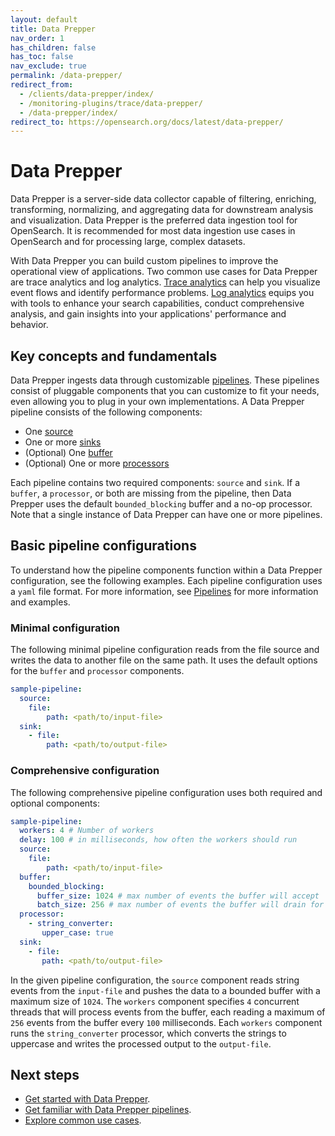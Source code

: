 ```yaml
---
layout: default
title: Data Prepper 
nav_order: 1
has_children: false
has_toc: false
nav_exclude: true
permalink: /data-prepper/
redirect_from: 
  - /clients/data-prepper/index/
  - /monitoring-plugins/trace/data-prepper/
  - /data-prepper/index/
redirect_to: https://opensearch.org/docs/latest/data-prepper/
---
```


# Data Prepper

Data Prepper is a server-side data collector capable of filtering, enriching, transforming, normalizing, and aggregating data for downstream analysis and visualization. Data Prepper is the preferred data ingestion tool for OpenSearch. It is recommended for most data ingestion use cases in OpenSearch and for processing large, complex datasets.

With Data Prepper you can build custom pipelines to improve the operational view of applications. Two common use cases for Data Prepper are trace analytics and log analytics. [Trace analytics]({{site.url}}{{site.baseurl}}/data-prepper/common-use-cases/trace-analytics/) can help you visualize event flows and identify performance problems. [Log analytics]({{site.url}}{{site.baseurl}}/data-prepper/common-use-cases/log-analytics/) equips you with tools to enhance your search capabilities, conduct comprehensive analysis, and gain insights into your applications' performance and behavior.

## Key concepts and fundamentals

Data Prepper ingests data through customizable [pipelines]({{site.url}}{{site.baseurl}}/data-prepper/pipelines/pipelines/). These pipelines consist of pluggable components that you can customize to fit your needs, even allowing you to plug in your own implementations. A Data Prepper pipeline consists of the following components: 

- One [source]({{site.url}}{{site.baseurl}}/data-prepper/pipelines/configuration/sources/sources/)
- One or more [sinks]({{site.url}}{{site.baseurl}}/data-prepper/pipelines/configuration/sinks/sinks/)
- (Optional) One [buffer]({{site.url}}{{site.baseurl}}/data-prepper/pipelines/configuration/buffers/buffers/)
- (Optional) One or more [processors]({{site.url}}{{site.baseurl}}/data-prepper/pipelines/configuration/processors/processors/)

Each pipeline contains two required components: `source` and `sink`. If a `buffer`, a `processor`, or both are missing from the pipeline, then Data Prepper uses the default `bounded_blocking` buffer and a no-op processor. Note that a single instance of Data Prepper can have one or more pipelines. 

## Basic pipeline configurations

To understand how the pipeline components function within a Data Prepper configuration, see the following examples. Each pipeline configuration uses a `yaml` file format. For more information, see [Pipelines]({{site.url}}{{site.baseurl}}/data-prepper/pipelines/pipelines/) for more information and examples.

### Minimal configuration

The following minimal pipeline configuration reads from the file source and writes the data to another file on the same path. It uses the default options for the `buffer` and `processor` components.

```yml
sample-pipeline:
  source:
    file:
        path: <path/to/input-file>
  sink:
    - file:
        path: <path/to/output-file>
```

### Comprehensive configuration

The following comprehensive pipeline configuration uses both required and optional components:

```yml
sample-pipeline:
  workers: 4 # Number of workers
  delay: 100 # in milliseconds, how often the workers should run
  source:
    file:
        path: <path/to/input-file>
  buffer:
    bounded_blocking:
      buffer_size: 1024 # max number of events the buffer will accept
      batch_size: 256 # max number of events the buffer will drain for each read
  processor:
    - string_converter:
       upper_case: true
  sink:
    - file:
       path: <path/to/output-file>
```

In the given pipeline configuration, the `source` component reads string events from the `input-file` and pushes the data to a bounded buffer with a maximum size of `1024`. The `workers` component specifies `4` concurrent threads that will process events from the buffer, each reading a maximum of `256` events from the buffer every `100` milliseconds. Each `workers` component runs the `string_converter` processor, which converts the strings to uppercase and writes the processed output to the `output-file`.

## Next steps

- [Get started with Data Prepper]({{site.url}}{{site.baseurl}}/data-prepper/getting-started/).
- [Get familiar with Data Prepper pipelines]({{site.url}}{{site.baseurl}}/data-prepper/pipelines/pipelines/).
- [Explore common use cases]({{site.url}}{{site.baseurl}}/data-prepper/common-use-cases/common-use-cases/). 
